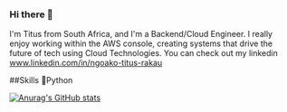 ### Hi there 👋

I'm Titus from South Africa, and I'm a Backend/Cloud Engineer. I really enjoy working within the AWS console, creating systems that drive the future of tech using Cloud Technologies. You can check out my linkedin www.linkedin.com/in/ngoako-titus-rakau

##Skills
  🐍Python
  

[![Anurag's GitHub stats](https://github-readme-stats.vercel.app/api?username=ntrakau)](https://github.com/ntrakau/github-readme-stats)
